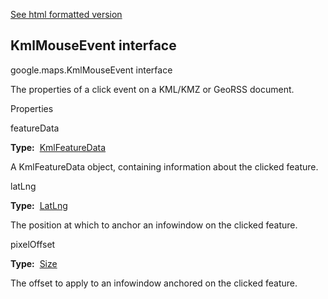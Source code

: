 [See html formatted version](https://huasofoundries.github.io/google-maps-documentation/KmlMouseEvent.html)


KmlMouseEvent interface
-----------------------

google.maps.KmlMouseEvent interface

The properties of a click event on a KML/KMZ or GeoRSS document.

Properties

featureData

**Type:**  [KmlFeatureData](https://github.com/amenadiel/google-maps-documentation/blob/master/docs/KmlFeatureData.md)

A KmlFeatureData object, containing information about the clicked feature.

latLng

**Type:**  [LatLng](https://github.com/amenadiel/google-maps-documentation/blob/master/docs/LatLng.md)

The position at which to anchor an infowindow on the clicked feature.

pixelOffset

**Type:**  [Size](https://github.com/amenadiel/google-maps-documentation/blob/master/docs/Size.md)

The offset to apply to an infowindow anchored on the clicked feature.